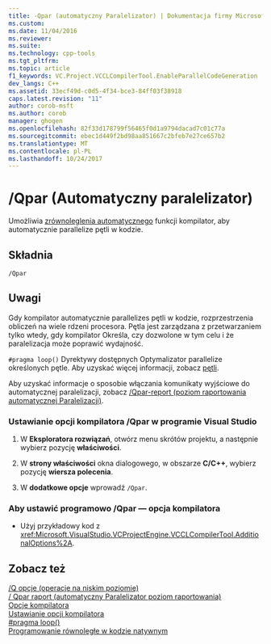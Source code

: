 ```yaml
---
title: -Qpar (automatyczny Paralelizator) | Dokumentacja firmy Microsoft
ms.custom: 
ms.date: 11/04/2016
ms.reviewer: 
ms.suite: 
ms.technology: cpp-tools
ms.tgt_pltfrm: 
ms.topic: article
f1_keywords: VC.Project.VCCLCompilerTool.EnableParallelCodeGeneration
dev_langs: C++
ms.assetid: 33ecf49d-c0d5-4f34-bce3-84ff03f38918
caps.latest.revision: "11"
author: corob-msft
ms.author: corob
manager: ghogen
ms.openlocfilehash: 82f33d178799f56465f0d1a9794dacad7c01c77a
ms.sourcegitcommit: ebec1d449f2bd98aa851667c2bfeb7e27ce657b2
ms.translationtype: MT
ms.contentlocale: pl-PL
ms.lasthandoff: 10/24/2017
---
```

# <a name="qpar-auto-parallelizer"></a>/Qpar (Automatyczny paralelizator)
Umożliwia [zrównoleglenia automatycznego](../../parallel/auto-parallelization-and-auto-vectorization.md) funkcji kompilator, aby automatycznie parallelize pętli w kodzie.  
  
## <a name="syntax"></a>Składnia  
  
```  
/Qpar  
```  
  
## <a name="remarks"></a>Uwagi  
 Gdy kompilator automatycznie parallelizes pętli w kodzie, rozprzestrzenia obliczeń na wiele rdzeni procesora. Pętla jest zarządzana z przetwarzaniem tylko wtedy, gdy kompilator Określa, czy dozwolone w tym celu i że paralelizacja może poprawić wydajność.  
  
 `#pragma loop()` Dyrektywy dostępnych Optymalizator parallelize określonych pętle. Aby uzyskać więcej informacji, zobacz [pętli](../../preprocessor/loop.md).  
  
 Aby uzyskać informacje o sposobie włączania komunikaty wyjściowe do automatycznej paralelizacji, zobacz [/Qpar-report (poziom raportowania automatycznej Paralelizacji)](../../build/reference/qpar-report-auto-parallelizer-reporting-level.md).  
  
### <a name="to-set-the-qpar-compiler-option-in-visual-studio"></a>Ustawianie opcji kompilatora /Qpar w programie Visual Studio  
  
1.  W **Eksploratora rozwiązań**, otwórz menu skrótów projektu, a następnie wybierz pozycję **właściwości**.  
  
2.  W **strony właściwości** okna dialogowego, w obszarze **C/C++**, wybierz pozycję **wiersza polecenia**.  
  
3.  W **dodatkowe opcje** wprowadź `/Qpar`.  
  
### <a name="to-set-the-qpar-compiler-option-programmatically"></a>Aby ustawić programowo /Qpar — opcja kompilatora  
  
-   Użyj przykładowy kod z <xref:Microsoft.VisualStudio.VCProjectEngine.VCCLCompilerTool.AdditionalOptions%2A>.  
  
## <a name="see-also"></a>Zobacz też  
 [/Q opcje (operacje na niskim poziomie)](../../build/reference/q-options-low-level-operations.md)   
 [/ Qpar raport (automatyczny Paralelizator poziom raportowania)](../../build/reference/qpar-report-auto-parallelizer-reporting-level.md)   
 [Opcje kompilatora](../../build/reference/compiler-options.md)   
 [Ustawianie opcji kompilatora](../../build/reference/setting-compiler-options.md)   
 [#pragma loop()](../../preprocessor/loop.md)   
 [Programowanie równoległe w kodzie natywnym](http://go.microsoft.com/fwlink/?LinkId=263662)